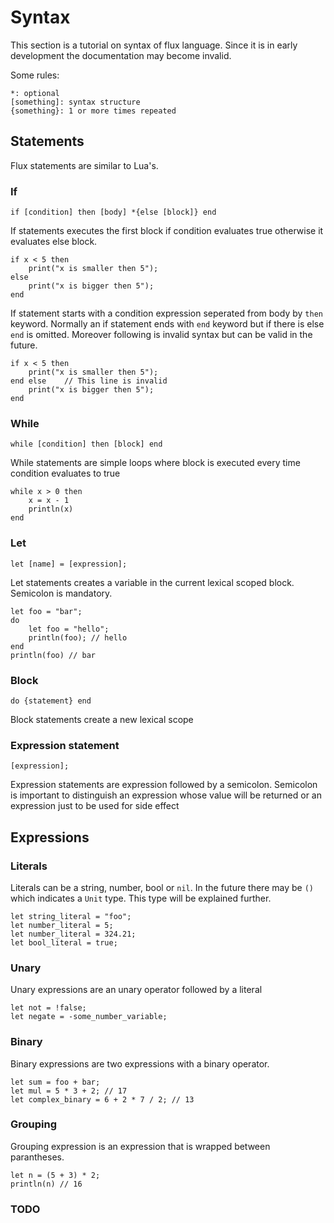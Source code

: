 # Syntax
This section is a tutorial on syntax of flux language. Since it is in early development the documentation may become invalid.

Some rules:
```
*: optional
[something]: syntax structure 
{something}: 1 or more times repeated
```
## Statements
Flux statements are similar to Lua's.
### If
`if [condition] then [body] *{else [block]} end`

If statements executes the first block if condition evaluates true otherwise it evaluates else block.
```
if x < 5 then
    print("x is smaller then 5");
else
    print("x is bigger then 5");
end
```
If statement starts with a condition expression seperated from body by `then` keyword. Normally an if statement ends with `end` keyword but if there is else `end` is omitted. Moreover following is invalid syntax but can be valid in the future.
```
if x < 5 then
    print("x is smaller then 5");
end else    // This line is invalid
    print("x is bigger then 5");
end 
```
### While
`while [condition] then [block] end`

While statements are simple loops where block is executed every time condition evaluates to true

```
while x > 0 then
    x = x - 1
    println(x)
end
```

### Let
`let [name] = [expression];`

Let statements creates a variable in the current lexical scoped block. Semicolon is mandatory.

```
let foo = "bar";
do
    let foo = "hello";
    println(foo); // hello
end
println(foo) // bar
```

### Block
`do {statement} end`

Block statements create a new lexical scope

### Expression statement
`[expression];`

Expression statements are expression followed by a semicolon. Semicolon is important to distinguish an expression whose value will be returned or an expression just to be used for side effect

## Expressions

### Literals

Literals can be a string, number, bool or `nil`. In the future there may be `()` which indicates a `Unit` type. This type will be explained further.

```
let string_literal = "foo";
let number_literal = 5;
let number_literal = 324.21;
let bool_literal = true;
```

### Unary

Unary expressions are an unary operator followed by a literal

```
let not = !false;
let negate = -some_number_variable;
```

### Binary

Binary expressions are two expressions with a binary operator. 
```
let sum = foo + bar;
let mul = 5 * 3 + 2; // 17
let complex_binary = 6 + 2 * 7 / 2; // 13
```

### Grouping

Grouping expression is an expression that is wrapped between parantheses.

```
let n = (5 + 3) * 2;
println(n) // 16
```



### TODO